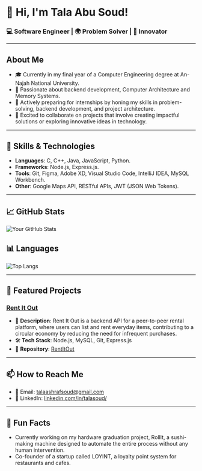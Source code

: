 # 👋 Hi, I'm Tala Abu Soud!

### 💻 Software Engineer | 🌍 Problem Solver | 🚀 Innovator

---

## About Me
- 🎓 Currently in my final year of a Computer Engineering degree at An-Najah National University.
- 🌟 Passionate about backend development, Computer Architecture and Memory Systems.
- 🌱 Actively preparing for internships by honing my skills in problem-solving, backend development, and project architecture.
- 🤝 Excited to collaborate on projects that involve creating impactful solutions or exploring innovative ideas in technology.

---

## 🚀 Skills & Technologies
- **Languages**: C, C++, Java, JavaScript, Python.
- **Frameworks**: Node.js, Express.js.
- **Tools**: Git, Figma, Adobe XD, Visual Studio Code, IntelliJ IDEA, MySQL Workbench.
- **Other**: Google Maps API, RESTful APIs, JWT (JSON Web Tokens).

---

## 📈 GitHub Stats
![Your GitHub Stats](https://github-readme-stats.vercel.app/api?username=talaabusoud&show_icons=true&theme=dark)

## 📊 Languages
![Top Langs](https://github-readme-stats.vercel.app/api/top-langs/?username=talaabusoud&langs_count=5&layout=compact&theme=dark&hide=prs&count_private=true&card_width=500)

---

## 🌟 Featured Projects
### [Rent It Out](#)
- 📝 **Description**: Rent It Out is a backend API for a peer-to-peer rental platform, where users can list and rent everyday items, contributing to a circular economy by reducing the need for infrequent purchases.
- 🛠️ **Tech Stack**: Node.js, MySQL, Git, Express.js
- 📂 **Repository**: [RentItOut](https://github.com/talaabusoud/RentItOut)

---

## 📫 How to Reach Me
- 📧 Email: [talaashrafsoud@gmail.com](mailto:talaashrafsoud@gmail.com)
- 💼 LinkedIn: [linkedin.com/in/talasoud/](https://www.linkedin.com/in/talasoud/)

---

## 🎉 Fun Facts
- Currently working on my hardware graduation project, RollIt, a sushi-making machine designed to automate the entire process without any human intervention.
- Co-founder of a startup called LOYINT, a loyalty point system for restaurants and cafes.
